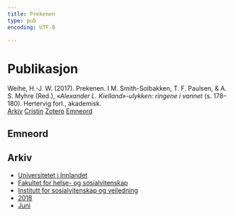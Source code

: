 ```yaml
---
title: Prekenen
type: pub
encoding: UTF-8

---
```

<h1>Publikasjon</h1>
<article id="csl-bib-container-5R7LLDGI" class="csl-bib-container">
  <div class="csl-bib-body"> <div class="csl-entry">Weihe, H.-J. W. (2017). Prekenen. I M. Smith-Solbakken, T. F. Paulsen, &#38; A. S. Myhre (Red.), <i>«Alexander L. Kielland»-ulykken: ringene i vannet</i> (s. 178–180). Hertervig forl., akademisk.</div> </div>
  <div class="csl-bib-buttons">
    <a href="#taxonomy-article-5R7LLDGI" alt="archive" class="csl-bib-button">Arkiv</a>
    <a href="https://app.cristin.no/results/show.jsf?id=1588949" alt="Cristin" class="csl-bib-button">Cristin</a>
    <a href="http://zotero.org/groups/5881554/items/5R7LLDGI" alt="Zotero" class="csl-bib-button">Zotero</a>
    <a href="#keywords-article-5R7LLDGI" alt="keywords" class="csl-bib-button">Emneord</a>
  </div>
  <div id="csl-bib-meta-container-5R7LLDGI"></div>
</article>
<div id="csl-bib-meta-5R7LLDGI" class="csl-bib-meta">
  <article id="keywords-article-5R7LLDGI" class="keywords-article">
    <h1>Emneord</h1>
    
  </article>
  <article id="taxonomy-article-5R7LLDGI" class="taxonomy-article">
    <h1>Arkiv</h1>
    <ul>
      <li><a href="{{< params subfolder >}}nn/archive/?key=3DCRN523">Universitetet i Innlandet</a></li>
      <li><a href="{{< params subfolder >}}nn/archive/?key=IDKFS3MX">Fakultet for helse- og sosialvitenskap</a></li>
      <li><a href="{{< params subfolder >}}nn/archive/?key=CU4VFGCV">Institutt for sosialvitenskap og veiledning</a></li>
      <li><a href="{{< params subfolder >}}nn/archive/?key=6YFFCMG5">2018</a></li>
      <li><a href="{{< params subfolder >}}nn/archive/?key=XJGW92IU">Juni</a></li>
    </ul>
  </article>
</div>
